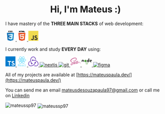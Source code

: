 <h1 align="center">Hi, I'm Mateus :)</h1>

I have mastery of the **THREE MAIN STACKS** of web development:

<p align="left">
  <a href="https://www.w3schools.com/css/" target="_blank">
    <img src="https://raw.githubusercontent.com/devicons/devicon/master/icons/css3/css3-original-wordmark.svg" alt="css3" width="32" height="32"/>
  </a>
  <a href="https://www.w3.org/html/" target="_blank">
    <img src="https://raw.githubusercontent.com/devicons/devicon/master/icons/html5/html5-original-wordmark.svg" alt="html5" width="32" height="32" />
  </a>
  <a href="https://developer.mozilla.org/en-US/docs/Web/JavaScript" target="_blank">
    <img src="https://raw.githubusercontent.com/devicons/devicon/master/icons/javascript/javascript-original.svg" alt="javascript" width="32" height="32"/>
  </a>
</p>

I currently work and study **EVERY DAY** using:

<p align="left">
  <a href="https://www.typescriptlang.org/" target="_blank">
    <img src="https://raw.githubusercontent.com/devicons/devicon/master/icons/typescript/typescript-original.svg" alt="typescript" width="32" height="32"/>
  </a>
  <a href="https://reactjs.org/" target="_blank">
    <img src="https://raw.githubusercontent.com/devicons/devicon/master/icons/react/react-original-wordmark.svg" alt="react" width="32" height="32" />
  </a>
  <a href="https://redux.js.org" target="_blank">
    <img src="https://raw.githubusercontent.com/devicons/devicon/master/icons/redux/redux-original.svg" alt="redux" width="32" height="32"/>
  </a>
  <a href="https://nextjs.org/" target="_blank">
    <img src="https://cdn.worldvectorlogo.com/logos/nextjs-3.svg" alt="nextjs" width="32" height="32" />
  </a>
  <a href="https://git-scm.com/" target="_blank">
    <img src="https://www.vectorlogo.zone/logos/git-scm/git-scm-icon.svg" alt="git" width="32" height="32"/> 
  </a>
  <a href="https://sass-lang.com" target="_blank">
    <img src="https://raw.githubusercontent.com/devicons/devicon/master/icons/sass/sass-original.svg" alt="sass" width="32" height="32" />
  </a>
  <a href="https://nodejs.org" target="_blank">
    <img src="https://raw.githubusercontent.com/devicons/devicon/master/icons/nodejs/nodejs-original-wordmark.svg" alt="nodejs" width="32" height="32"/>
  </a>
  <a href="https://www.figma.com/" target="_blank">
    <img src="https://www.vectorlogo.zone/logos/figma/figma-icon.svg" alt="figma" width="32" height="32"/>
  </a>
</p>

All of my projects are available at [https://mateuspaula.dev/](https://mateuspaula.dev/)

You can send me an email mateusdesouzapaula97@gmail.com or call me on [Linkedin](https://www.linkedin.com/in/mateus-souza-06a81b123/)

<p>
  <img align="left" src="https://github-readme-stats.vercel.app/api/top-langs?username=mateussp97&show_icons=true&theme=dracula&locale=en&layout=compact" alt="mateussp97" />
</p>

<p>
  &nbsp;<img align="center" src="https://github-readme-stats.vercel.app/api?username=mateussp97&show_icons=true&theme=dracula&locale=en" alt="mateussp97" />
</p>
